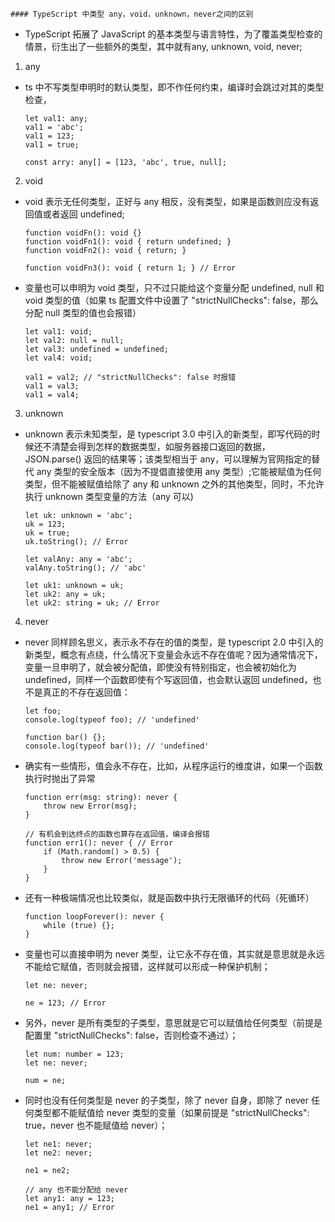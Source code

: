     #### TypeScript 中类型 any，void，unknown，never之间的区别
- TypeScript 拓展了 JavaScript 的基本类型与语言特性，为了覆盖类型检查的情景，衍生出了一些额外的类型，其中就有any, unknown, void, never;

1. any
- ts 中不写类型申明时的默认类型，即不作任何约束，编译时会跳过对其的类型检查，
    ```
    let val1: any;
    val1 = 'abc';
    val1 = 123;
    val1 = true;

    const arry: any[] = [123, 'abc', true, null];
    ```

2. void
- void 表示无任何类型，正好与 any 相反，没有类型，如果是函数则应没有返回值或者返回 undefined;
    ```
    function voidFn(): void {}
    function voidFn1(): void { return undefined; }
    function voidFn2(): void { return; }

    function voidFn3(): void { return 1; } // Error
    ```

- 变量也可以申明为 void 类型，只不过只能给这个变量分配 undefined, null 和 void 类型的值（如果 ts 配置文件中设置了 "strictNullChecks": false，那么分配 null 类型的值也会报错）
    ```
    let val1: void;
    let val2: null = null;
    let val3: undefined = undefined;
    let val4: void;

    val1 = val2; // "strictNullChecks": false 时报错
    val1 = val3;
    val1 = val4;
    ```

3. unknown
- unknown 表示未知类型，是 typescript 3.0 中引入的新类型，即写代码的时候还不清楚会得到怎样的数据类型，如服务器接口返回的数据，JSON.parse() 返回的结果等；该类型相当于 any，可以理解为官网指定的替代 any 类型的安全版本（因为不提倡直接使用 any 类型）;它能被赋值为任何类型，但不能被赋值给除了 any 和 unknown 之外的其他类型，同时，不允许执行 unknown 类型变量的方法（any 可以)
    ```
    let uk: unknown = 'abc';
    uk = 123;
    uk = true;
    uk.toString(); // Error

    let valAny: any = 'abc';
    valAny.toString(); // 'abc'

    let uk1: unknown = uk;
    let uk2: any = uk;
    let uk2: string = uk; // Error
    ```

4. never
- never 同样顾名思义，表示永不存在的值的类型，是 typescript 2.0 中引入的新类型，概念有点绕，什么情况下变量会永远不存在值呢？因为通常情况下，变量一旦申明了，就会被分配值，即使没有特别指定，也会被初始化为 undefined，同样一个函数即使有个写返回值，也会默认返回 undefined，也不是真正的不存在返回值：
    ```
    let foo;
    console.log(typeof foo); // 'undefined'

    function bar() {};
    console.log(typeof bar()); // 'undefined'
    ```
- 确实有一些情形，值会永不存在，比如，从程序运行的维度讲，如果一个函数执行时抛出了异常
    ```
    function err(msg: string): never {
        throw new Error(msg);
    }

    // 有机会到达终点的函数也算存在返回值，编译会报错
    function err1(): never { // Error
        if (Math.random() > 0.5) {
            throw new Error('message');
        }
    }
    ```
- 还有一种极端情况也比较类似，就是函数中执行无限循环的代码（死循环）
    ```
    function loopForever(): never {
        while (true) {};
    }
    ```
- 变量也可以直接申明为 never 类型，让它永不存在值，其实就是意思就是永远不能给它赋值，否则就会报错，这样就可以形成一种保护机制；
    ```
    let ne: never;

    ne = 123; // Error
    ```
- 另外，never 是所有类型的子类型，意思就是它可以赋值给任何类型（前提是配置里 "strictNullChecks": false，否则检查不通过）；
    ```
    let num: number = 123;
    let ne: never;

    num = ne;
    ```
- 同时也没有任何类型是 never 的子类型，除了 never 自身，即除了 never 任何类型都不能赋值给 never 类型的变量（如果前提是 "strictNullChecks": true，never 也不能赋值给 never）；
    ```
    let ne1: never;
    let ne2: never;

    ne1 = ne2;

    // any 也不能分配给 never
    let any1: any = 123;
    ne1 = any1; // Error
    ```